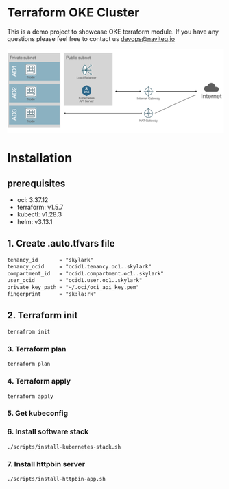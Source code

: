 # Terraform OKE Cluster

This is a demo project to showcase OKE terraform module.
If you have any questions please feel free to contact us devops@naviteq.io

![](images/infrastructure.png)


# Installation

## prerequisites

- oci: 3.37.12
- terraform: v1.5.7
- kubectl: v1.28.3
- helm: v3.13.1

## 1. Create .auto.tfvars file

```
tenancy_id       = "skylark"
tenancy_ocid     = "ocid1.tenancy.oc1..skylark"
compartment_id   = "ocid1.compartment.oc1..skylark"
user_ocid        = "ocid1.user.oc1..skylark"
private_key_path = "~/.oci/oci_api_key.pem"
fingerprint      = "sk:la:rk"
```

## 2. Terraform init

```
terrafrom init
```

### 3. Terraform plan

```
terraform plan
```

### 4. Terraform apply

```
terraform apply
```

### 5. Get kubeconfig

### 6. Install software stack

```
./scripts/install-kubernetes-stack.sh
```

### 7. Install httpbin server

```
./scripts/install-httpbin-app.sh
```
